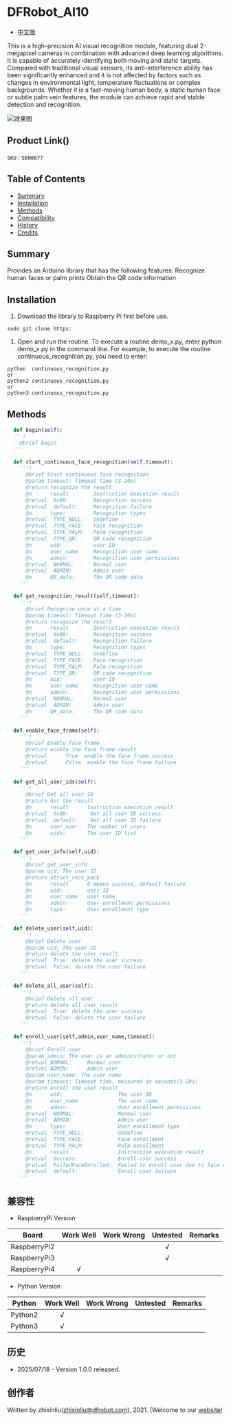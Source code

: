 # DFRobot_AI10
- [中文版](./README_CN.md)

This is a high-precision AI visual recognition module, featuring dual 2-megapixel cameras in combination with advanced deep learning algorithms. It is capable of accurately identifying both moving and static targets. Compared with traditional visual sensors, its anti-interference ability has been significantly enhanced and it is not affected by factors such as changes in environmental light, temperature fluctuations or complex backgrounds. Whether it is a fast-moving human body, a static human face or subtle palm vein features, the module can achieve rapid and stable detection and recognition.

![效果图](../../resources/images/FacePlamQR.jpg)

## Product Link()

    SKU：SEN0677

## Table of Contents

* [Summary](#Summary)
* [Installation](#Installation)
* [Methods](#Methods)
* [Compatibility](#Compatibility)
* [History](#History)
* [Credits](#Credits)

## Summary

Provides an Arduino library that has the following features:
  Recognize human faces or palm prints
  Obtain the QR code information


## Installation
1. Download the library to Raspberry Pi first before use.

```
sudo git clone https:
```

1. Open and run the routine. To execute a routine demo_x.py, enter python demo_x.py in the command line. For example, to execute the routine continuous_recognition.py, you need to enter:

```
python  continuous_recognition.py
or 
python2 continuous_recognition.py
or 
python3 continuous_recognition.py
```

## Methods

```python
  def begin(self):
  '''!
    @brief begin 
  '''

  def start_continuous_face_recognition(self,timeout):
    '''!
      @brief Start continuous face recognition
      @param timeout: Timeout time (3-20s)
      @return recognize the result
      @n      result        Instruction execution result
      @retval  0x00:        Recognition success
      @retval  default:     Recognition failure
      @n      type:         Recognition types
      @retval  TYPE_NULL:   Undefine
      @retval  TYPE_FACE:   Face recognition
      @retval  TYPE_PALM:   Palm recognition
      @retval  TYPE_QR:     QR code recognition
      @n      uid:          user ID
      @n      user_name     Recognition user name 
      @n      admin:        Recognition user permissions
      @retval  NORMAL:      Normal user
      @retval  ADMIN:       Admin user
      @n      QR_date:      The QR code data
    '''

  def get_recognition_result(self,timeout):
    '''!
      @brief Recognize once at a time
      @param timeout: Timeout time (3-20s)
      @return recognize the result
      @n      result        Instruction execution result
      @retval  0x00:        Recognition success
      @retval  default:     Recognition failure
      @n      type:         Recognition types
      @retval  TYPE_NULL:   Undefine
      @retval  TYPE_FACE:   Face recognition
      @retval  TYPE_PALM:   Palm recognition
      @retval  TYPE_QR:     QR code recognition
      @n      uid:          user ID
      @n      user_name     Recognition user name 
      @n      admin:        Recognition user permissions
      @retval  NORMAL:      Normal user
      @retval  ADMIN:       Admin user
      @n      QR_date:      The QR code data
    '''

  def enable_face_frame(self):
    '''!
      @brief Enable face frame
      @return enable the face frame result
      @retval      True  enable the face frame success
      @retval      False  enable the face frame failure
    '''
    
  def get_all_user_ids(self):
    '''!
      @brief Get all user ID
      @return Get the result
      @n      result      Instruction execution result
      @retval  0x00:       Get all user ID success
      @retval  default:    Get all user ID failure
      @n      user_num:   The number of users
      @n      uids:       The user ID list
    '''

  def get_user_info(self,uid):
    '''!
      @brief get_user_info
      @param uid: The user ID
      @return struct_recv_pack
      @n      result      0 means success, default failure
      @n      uid:        user ID
      @n      user_name   user name 
      @n      admin:      User enrollment permissions
      @n      type:       User enrollment type
    '''

  def delete_user(self,uid):
    '''!
      @brief Delete user
      @param uid: The user ID
      @return delete the user result
      @retval  True: delete the user success
      @retval  False: delete the user failure
    '''

  def delete_all_user(self):
    '''!
      @brief Delete all user
      @return delete all user result
      @retval  True: delete the user success
      @retval  False: delete the user failure
    '''

  def enroll_user(self,admin,user_name,timeout):
    '''!
      @brief Enroll user
      @param admin: The user is an administrator or not
      @retval NORMAL:     Normal user
      @retval ADMIN:      Admin user
      @param user_name: The user name
      @param timeout: Timeout time, measured in seconds(3-20s)
      @return enroll the user result
      @n      uid:                  The user ID
      @n      user_name             The user name 
      @n      admin:                User enrollment permissions
      @retval  NORMAL:              Normal user
      @retval  ADMIN:               Admin user
      @n      type:                 User enrollment type
      @retval  TYPE_NULL:           Undefine
      @retval  TYPE_FACE:           Face enrollment
      @retval  TYPE_PALM:           Palm enrollment
      @n      result                Instruction execution result
      @retval  Success:             Enroll user success
      @retval  FailedFaceEnrolled:  Failed to enroll user due to face recognition failure
      @retval  default:             Enroll user failure
    '''
```

## 兼容性

* RaspberryPi Version

| Board        | Work Well | Work Wrong | Untested | Remarks |
| ------------ | :-------: | :--------: | :------: | ------- |
| RaspberryPi2 |           |            |    √     |         |
| RaspberryPi3 |           |            |    √     |         |
| RaspberryPi4 |     √     |            |          |         |

* Python Version

| Python  | Work Well | Work Wrong | Untested | Remarks |
| ------- | :-------: | :--------: | :------: | ------- |
| Python2 |     √     |            |          |         |
| Python3 |     √     |            |          |         |


## 历史

- 2025/07/18 - Version 1.0.0 released.

## 创作者

Written by zhixinliu(zhixinliu@dfrobot.com), 2021. (Welcome to our [website](https://www.dfrobot.com/))